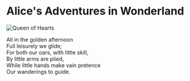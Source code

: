 # Alice's Adventures in Wonderland

![Queen of Hearts](images/Queen.jpg)

All in the golden afternoon  
﻿Full leisurely we glide;  
For both our oars, with little skill,  
﻿By little arms are plied,  
While little hands make vain pretence  
﻿Our wanderings to guide.
